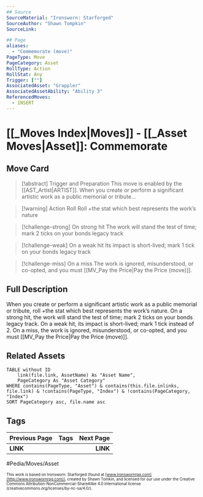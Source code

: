 ```yaml
---
## Source
SourceMaterial: "Ironsworn: Starforged"
SourceAuthor: "Shawn Tompkin"
SourceLink: 

## Page
aliases:
  - "Commemorate (move)"
PageType: Move
PageCategory: Asset
RollType: Action
RollStat: Any
Trigger: [""]
AssociatedAsset: "Grappler"
AssociatedAssetAbility: "Ability 3"
ReferencedMoves: 
  - INSERT
---
```

# [[_Moves Index|Moves]] - [[_Asset Moves|Asset]]: Commemorate

## Move Card
>[!abstract]  Trigger and Preparation
>This move is enabled by the [[AST_Artist|ARTIST]]. 
>When you create or perform a significant artistic work as a public memorial or tribute...

> [!warning] Action Roll
> Roll +the stat which best represents the work’s nature

> [!challenge-strong] On strong hit
>  The work will stand the test of time; mark 2 ticks on your bonds legacy track


> [!challenge-weak] On a weak hit
>  Its impact is short-lived; mark 1 tick on your bonds legacy track


> [!challenge-miss] On a miss
> The work is ignored, misunderstood, or co-opted, and you must [[MV_Pay the Price|Pay the Price (move)]].


## Full Description
When you create or perform a significant artistic work as a public memorial or tribute, roll +the stat which best represents the work’s nature. 
On a strong hit, the work will stand the test of time; mark 2 ticks on your bonds legacy track. 
On a weak hit, its impact is short-lived; mark 1 tick instead of 2. 
On a miss, the work is ignored, misunderstood, or co-opted, and you must [[MV_Pay the Price|Pay the Price (move)]].

## Related Assets
```dataview
TABLE without ID
	link(file.link, AssetName) As "Asset Name",
	PageCategory As "Asset Category"
WHERE contains(PageType, "Asset") & contains(this.file.inlinks, file.link) & !contains(PageType, "Index") & !contains(PageCategory, "Index")
SORT PageCategory asc, file.name asc
```

## Tags
| Previous Page | Tags | Next Page |
|:--- |:---:| ---:|
| **LINK** |  | **LINK** |

#Pedia/Moves/Asset 

<font size=-2>This work is based on Ironsworn: Starforged (found at [www.ironswornrpg.com](http://www.ironswornrpg.com)), created by Shawn Tomkin, and licensed for our use under the Creative Commons Attribution-NonCommercial-ShareAlike 4.0 International license  (creativecommons.org/licenses/by-nc-sa/4.0/).</font>